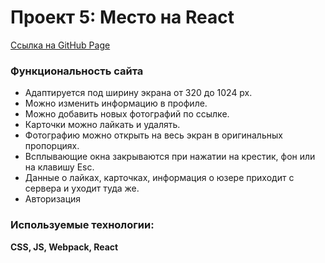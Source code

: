 # Проект 5: Место на React
[Ссылка на GitHub Page](https://infeda.github.io/react-mesto-auth/)

### Функциональность сайта

* Адаптируется под ширину экрана от 320 до 1024 px.
* Можно изменить информацию в профиле.
* Можно добавить новых фотографий по ссылке.
* Карточки можно лайкать и удалять.
* Фотографию можно открыть на весь экран в оригинальных пропорциях.
* Всплывающие окна закрываются при нажатии на крестик, фон или на клавишу Esc.
* Данные о лайках, карточках, информация о юзере приходит с сервера и уходит туда же.
* Авторизация
### Используемые технологии:

**CSS, JS, Webpack, React**
